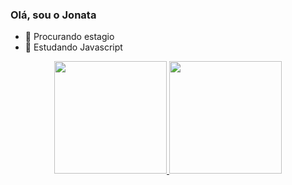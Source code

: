 ### Olá, sou o Jonata

- 🔭 Procurando estagio
- 🌱 Estudando Javascript

<div align="center">
  <a href="https://github.com/JonataMSilva">
  <img height="180em" src="https://github-readme-stats.vercel.app/api?username=JonataMSilva&show_icons=true&theme=dark&include_all_commits=true&count_private=true"/>
  <img height="180em" src="https://github-readme-stats.vercel.app/api/top-langs/?username=JonataMSilva&layout=compact&langs_count=7&theme=dark"/>

  ##
 
